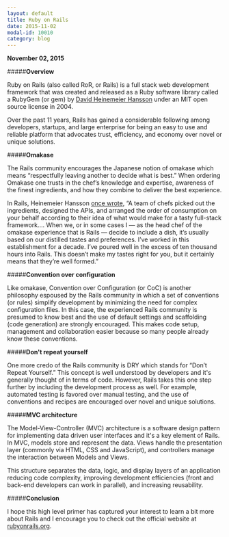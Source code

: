 ```yaml
---
layout: default
title: Ruby on Rails
date: 2015-11-02
modal-id: 10010
category: blog
---
```


**November 02, 2015**


#####**Overview**



Ruby on Rails (also called RoR, or Rails) is a full stack web development framework that was created and released as a Ruby software library called a RubyGem (or gem) by <a href = "http://david.heinemeierhansson.com/">David Heinemeier Hansson</a> under an MIT open source license in 2004.

Over the past 11 years, Rails has gained a considerable following among developers, startups, and large enterprise for being an easy to use and reliable platform that advocates trust, efficiency, and economy over novel or unique solutions.

#####**Omakase**

The Rails community encourages the Japanese notion of omakase which means “respectfully leaving another to decide what is best.” When ordering Omakase one trusts in the chef’s knowledge and expertise, awareness of the finest ingredients, and how they combine to deliver the best experience.

In Rails, Heinemeier Hansson <a href = "http://david.heinemeierhansson.com/2012/rails-is-omakase.html">once wrote</a>, “A team of chefs picked out the ingredients, designed the APIs, and arranged the order of consumption on your behalf according to their idea of what would make for a tasty full-stack framework…. When we, or in some cases I — as the head chef of the omakase experience that is Rails — decide to include a dish, it’s usually based on our distilled tastes and preferences. I’ve worked in this establishment for a decade. I’ve poured well in the excess of ten thousand hours into Rails. This doesn’t make my tastes right for you, but it certainly means that they’re well formed.”

#####**Convention over configuration**

Like omakase, Convention over Configuration (or CoC) is another philosophy espoused by the Rails community in which a set of conventions (or rules) simplify development by minimizing the need for complex configuration files. In this case, the experienced Rails community is presumed to know best and the use of default settings and scaffolding (code generation) are strongly encouraged. This makes code setup, management and collaboration easier because so many people already know these conventions.

#####**Don't repeat yourself**

One more credo of the Rails community is DRY which stands for “Don’t Repeat Yourself.” This concept is well understood by developers and it's generally thought of in terms of code. However, Rails takes this one step further by including the development process as well. For example, automated testing is favored over manual testing, and the use of conventions and recipes are encouraged over novel and unique solutions.

#####**MVC architecture**

The Model-View-Controller (MVC) architecture is a software design pattern for implementing data driven user interfaces and it's a key element of Rails. In MVC, models store and represent the data. Views handle the presentation layer (commonly via HTML, CSS and JavaScript), and controllers manage the interaction between Models and Views.

This structure separates the data, logic, and display layers of an application reducing code complexity, improving development efficiencies (front and back-end developers can work in parallel), and increasing reusability.

#####**Conclusion**

I hope this high level primer has captured your interest to learn a bit more about Rails and I encourage you to check out the official website at <a href = "http://rubyonrails.org/">rubyonrails.org</a>.
